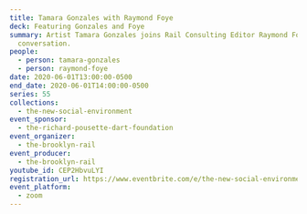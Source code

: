 ```yaml
---
title: Tamara Gonzales with Raymond Foye
deck: Featuring Gonzales and Foye
summary: Artist Tamara Gonzales joins Rail Consulting Editor Raymond Foye for a
  conversation.
people:
  - person: tamara-gonzales
  - person: raymond-foye
date: 2020-06-01T13:00:00-0500
end_date: 2020-06-01T14:00:00-0500
series: 55
collections:
  - the-new-social-environment
event_sponsor:
  - the-richard-pousette-dart-foundation
event_organizer:
  - the-brooklyn-rail
event_producer:
  - the-brooklyn-rail
youtube_id: CEP2HbvuLYI
registration_url: https://www.eventbrite.com/e/the-new-social-environment-55-tamara-gonzales-tickets-107134837182
event_platform:
  - zoom
---
```

